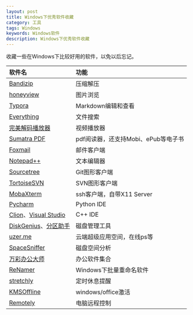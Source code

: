 ```yaml
---
layout: post
title: Windows下优秀软件收藏
category: 工具
tags: Windows
keywords: Windows软件
description: Windows下优秀软件收藏
---
```


收藏一些在Windows下比较好用的软件，以免以后忘记。

| 软件名                                                       | 功能                                |
| :----------------------------------------------------------- | :---------------------------------- |
| [Bandizip](https://cn.bandisoft.com/bandizip/)               | 压缩解压                            |
| [honeyview](https://cn.bandisoft.com/honeyview/)             | 图片浏览                            |
| [Typora ](https://www.typora.io/)                            | Markdown编辑和查看                  |
| [Everything](https://www.voidtools.com/zh-cn/)               | 文件搜索                            |
| [完美解码播放器](http://jm.wmzhe.com/)                       | 视频播放器                          |
| [Sumatra PDF](https://www.sumatrapdfreader.org/free-pdf-reader.html) | pdf阅读器，还支持Mobi、ePub等电子书 |
| [Foxmail](https://www.foxmail.com/)                          | 邮件客户端                          |
| [Notepad++](https://notepad-plus-plus.org/)                  | 文本编辑器                          |
| [Sourcetree](https://www.sourcetreeapp.com/)                 | Git图形客户端                       |
| [TortoiseSVN](https://tortoisesvn.net/index.zh.html)         | SVN图形客户端                       |
| [MobaXterm](https://mobaxterm.mobatek.net/)                  | ssh客户端，自带X11 Server           |
| [Pycharm](https://www.jetbrains.com/pycharm/)                | Python IDE                          |
| [Clion](https://www.jetbrains.com/clion/)、[Visual Studio](https://visualstudio.microsoft.com/) | C++ IDE                             |
| [DiskGenius](http://www.diskgenius.cn/)、[分区助手](https://www.disktool.cn/) | 磁盘管理工具                        |
| [uzer.me](https://uzer.me/)                                  | 云端超级应用空间，在线ps等          |
| [SpaceSniffer](http://www.uderzo.it/main_products/space_sniffer/) | 磁盘空间分析                        |
| [万彩办公大师](http://www.wofficebox.com/)                   | 办公软件集合                        |
| [ReNamer](http://www.den4b.com/products/renamer)             | Windows下批量重命名软件             |
| [stretchly](https://github.com/hovancik/stretchly/releases)                | 定时休息提醒                          |
| [KMSOffline](https://free.appnee.com/kmsoffline/)                | windows/office激活                          |
| [Remotely](https://remotely.one/)                | 电脑远程控制                          |

